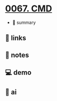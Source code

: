 # [0067. CMD](https://github.com/Tdahuyou/javascript/tree/main/0067.%20CMD)

- 📝 summary

## 🔗 links
## 📒 notes
## 💻 demo
## 🤖 ai
